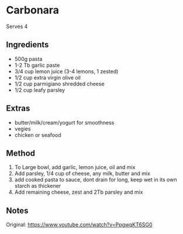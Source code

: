# Carbonara

Serves 4

## Ingredients

* 500g pasta
* 1-2 Tb garlic paste
* 3/4 cup lemon juice (3-4 lemons, 1 zested)
* 1/2 cup extra virgin olive oil
* 1/2 cup parmigiano shredded cheese
* 1/2 cup leafy parsley

## Extras

* butter/milk/cream/yogurt for smoothness
* vegies
* chicken or seafood

## Method

1. To Large bowl, add garlic, lemon juice, oil and mix
2. Add parsley, 1/4 cup of cheese, any milk, butter and mix
3. add cooked pasta to sauce, dont drain for long, keep wet in its own starch as thickener
4. Add remaining cheese, zest and 2Tb parsley and mix

## Notes

Original: https://www.youtube.com/watch?v=PpgwqKT6SG0